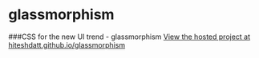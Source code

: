 # glassmorphism 
###CSS for the new UI trend - glassmorphism
[View the hosted project at hiteshdatt.github.io/glassmorphism](https://hiteshdatt.github.io/glassmorphism/)
